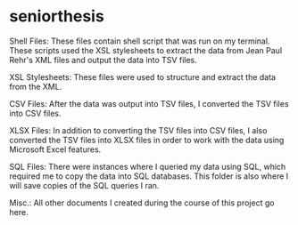 # seniorthesis
Shell Files:
These files contain shell script that was run on my terminal. These scripts used the XSL stylesheets to extract the data from Jean Paul Rehr's XML files and output the data into TSV files. 

XSL Stylesheets:
These files were used to structure and extract the data from the XML. 

CSV Files:
After the data was output into TSV files, I converted the TSV files into CSV files.

XLSX Files:
In addition to converting the TSV files into CSV files, I also converted the TSV files into XLSX files in order to work with the data using Microsoft Excel features. 

SQL Files:
There were instances where I queried my data using SQL, which required me to copy the data into SQL databases. This folder is also where I will save copies of the SQL queries I ran. 

Misc.:
All other documents I created during the course of this project go here.
